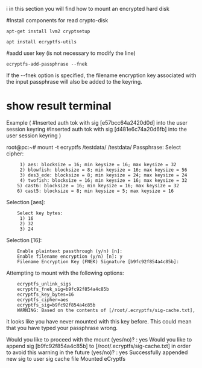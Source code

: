 i in this section you will find how to mount an encrypted hard disk

#Install components for read crypto-disk

    apt-get install lvm2 cryptsetup
   
    apt install ecryptfs-utils
    
#aadd user key (is not necessary to modify the line)

    ecryptfs-add-passphrase --fnek
 
If the --fnek option is specified, the filename encryption key associated with the input passphrase will also be added to the keyring.
 
# show result terminal
Example (
#Inserted auth tok with sig [e57bcc64a2420d0d] into the user session keyring
#Inserted auth tok with sig [d481e6c74a20d6fb] into the user session keyring
)

root@pc:~# mount -t ecryptfs /testdata/ /testdata/
Passphrase: 
Select cipher: 

         1) aes: blocksize = 16; min keysize = 16; max keysize = 32
         2) blowfish: blocksize = 8; min keysize = 16; max keysize = 56
         3) des3_ede: blocksize = 8; min keysize = 24; max keysize = 24
         4) twofish: blocksize = 16; min keysize = 16; max keysize = 32
        5) cast6: blocksize = 16; min keysize = 16; max keysize = 32
        6) cast5: blocksize = 8; min keysize = 5; max keysize = 16
        
Selection [aes]: 

        Select key bytes: 
         1) 16
         2) 32
         3) 24
         
Selection [16]: 

        Enable plaintext passthrough (y/n) [n]:     
        Enable filename encryption (y/n) [n]: y
        Filename Encryption Key (FNEK) Signature [b9fc92f854a4c85b]: 
        
Attempting to mount with the following options:
        
        ecryptfs_unlink_sigs
        ecryptfs_fnek_sig=b9fc92f854a4c85b
        ecryptfs_key_bytes=16
        ecryptfs_cipher=aes
        ecryptfs_sig=b9fc92f854a4c85b
        WARNING: Based on the contents of [/root/.ecryptfs/sig-cache.txt],
        
it looks like you have never mounted with this key 
before. This could mean that you have typed your 
passphrase wrong.

Would you like to proceed with the mount (yes/no)? : yes
Would you like to append sig [b9fc92f854a4c85b] to
[/root/.ecryptfs/sig-cache.txt] 
in order to avoid this warning in the future (yes/no)? : yes
Successfully appended new sig to user sig cache file
Mounted eCryptfs
    
